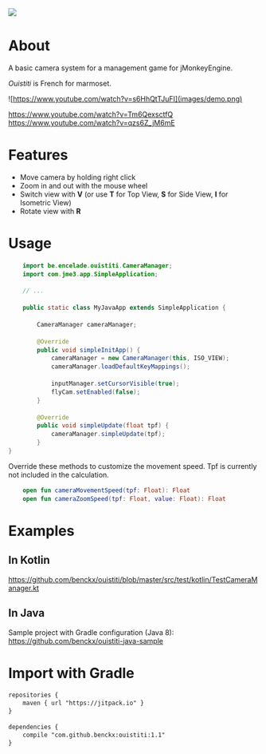 <a href="https://paypal.me/benckx/2">
<img src="https://img.shields.io/badge/Donate-PayPal-green.svg"/>
</a>

# About

A basic camera system for a management game for jMonkeyEngine.

*Ouistiti* is French for marmoset. 

![https://www.youtube.com/watch?v=s6HhQtTJuFI](images/demo.png)

https://www.youtube.com/watch?v=Tm6QexsctfQ
https://www.youtube.com/watch?v=qzs6Z_jM6mE

# Features

* Move camera by holding right click
* Zoom in and out with the mouse wheel
* Switch view with **V** (or use **T** for Top View, **S** for Side View, **I** for Isometric View)
* Rotate view with **R** 

# Usage

```Java
    import be.encelade.ouistiti.CameraManager;
    import com.jme3.app.SimpleApplication;
    
    // ...

    public static class MyJavaApp extends SimpleApplication {

        CameraManager cameraManager;

        @Override
        public void simpleInitApp() {
            cameraManager = new CameraManager(this, ISO_VIEW);
            cameraManager.loadDefaultKeyMappings();

            inputManager.setCursorVisible(true);
            flyCam.setEnabled(false);
        }

        @Override
        public void simpleUpdate(float tpf) {
            cameraManager.simpleUpdate(tpf);
        }
}
```

Override these methods to customize the movement speed. Tpf is currently not included in the calculation. 

```Kotlin
    open fun cameraMovementSpeed(tpf: Float): Float
    open fun cameraZoomSpeed(tpf: Float, value: Float): Float
```

# Examples

## In Kotlin
https://github.com/benckx/ouistiti/blob/master/src/test/kotlin/TestCameraManager.kt

## In Java
Sample project with Gradle configuration (Java 8):<br/>
https://github.com/benckx/ouistiti-java-sample

# Import with Gradle

    repositories {
        maven { url "https://jitpack.io" }
    }
    
    dependencies {
        compile "com.github.benckx:ouistiti:1.1"
    }
